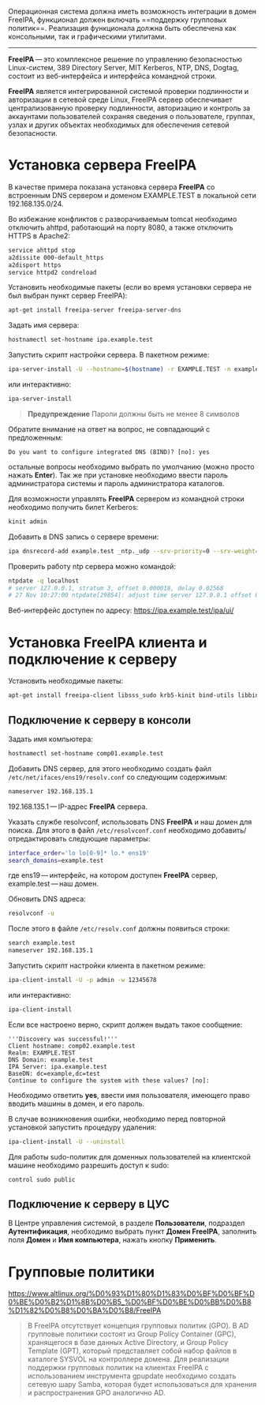 Операционная система должна иметь возможность интеграции в домен FreeIPA, функционал должен включать ==поддержку групповых политик==. Реализация функционала должна быть обеспечена как консольными, так и графическими утилитами. 

___

**FreeIPA** — это комплексное решение по управлению безопасностью Linux-систем, 389 Directory Server, MIT Kerberos, NTP, DNS, Dogtag, состоит из веб-интерфейса и интерфейса командной строки.

**FreeIPA** является интегрированной системой проверки подлинности и авторизации в сетевой среде Linux, FreeIPA сервер обеспечивает централизованную проверку подлинности, авторизацию и контроль за аккаунтами пользователей сохраняя сведения о пользователе, группах, узлах и других объектах необходимых для обеспечения сетевой безопасности.

# ⁠Установка сервера **FreeIPA**

В качестве примера показана установка сервера **FreeIPA** со встроенным DNS сервером и доменом EXAMPLE.TEST в локальной сети 192.168.135.0/24.

Во избежание конфликтов с разворачиваемым tomcat необходимо отключить ahttpd, работающий на порту 8080, а также отключить HTTPS в Apache2:

```bash
service ahttpd stop
a2dissite 000-default_https
a2disport https
service httpd2 condreload
```

Установить необходимые пакеты (если во время установки сервера не был выбран пункт сервер FreeIPA):

```bash
apt-get install freeipa-server freeipa-server-dns
```

Задать имя сервера:

```bash
hostnamectl set-hostname ipa.example.test
```

Запустить скрипт настройки сервера. В пакетном режиме:

```bash
ipa-server-install -U --hostname=$(hostname) -r EXAMPLE.TEST -n example.test -p 12345678 -a 12345678 --setup-dns --no-forwarders --no-reverse
```

или интерактивно:

```bash
ipa-server-install
```

>**Предупреждение**
   Пароли должны быть не менее 8 символов

Обратите внимание на ответ на вопрос, не совпадающий с предложенным:

```
Do you want to configure integrated DNS (BIND)? [no]: yes
```

остальные вопросы необходимо выбрать по умолчанию (можно просто нажать **Enter**). Так же при установке необходимо ввести пароль администратора системы и пароль администратора каталогов.

Для возможности управлять **FreeIPA** сервером из командной строки необходимо получить билет Kerberos:

```bash
kinit admin
```

Добавить в DNS запись о сервере времени:

```bash
ipa dnsrecord-add example.test _ntp._udp --srv-priority=0 --srv-weight=100 --srv-port=123 --srv-target=ipa.example.test.
```

Проверить работу ntp сервера можно командой:

```bash
ntpdate -q localhost
# server 127.0.0.1, stratum 3, offset 0.000018, delay 0.02568
# 27 Nov 10:27:00 ntpdate[29854]: adjust time server 127.0.0.1 offset 0.000018 sec
```

Веб-интерфейс доступен по адресу:
https://ipa.example.test/ipa/ui/

# Установка **FreeIPA** клиента и подключение к серверу

Установить необходимые пакеты:

```bash
apt-get install freeipa-client libsss_sudo krb5-kinit bind-utils libbind zip
```

## Подключение к серверу в консоли

Задать имя компьютера:

```bash
hostnamectl set-hostname comp01.example.test
```

Добавить DNS сервер, для этого необходимо создать файл `/etc/net/ifaces/ens19/resolv.conf` со следующим содержимым:

```bash
nameserver 192.168.135.1
```

192.168.135.1 — IP-адрес **FreeIPA** сервера.

Указать службе resolvconf, использовать DNS **FreeIPA** и наш домен для поиска. Для этого в файл `/etc/resolvconf.conf` необходимо добавить/отредактировать следующие параметры:

```bash
interface_order='lo lo[0-9]* lo.* ens19'
search_domains=example.test
```

где ens19 — интерфейс, на котором доступен **FreeIPA** сервер, example.test — наш домен.

Обновить DNS адреса:

```bash
resolvconf -u
```

После этого в файле `/etc/resolv.conf` должны появиться строки:

```bash
search example.test
nameserver 192.168.135.1
```

Запустить скрипт настройки клиента в пакетном режиме:

```bash
ipa-client-install -U -p admin -w 12345678
```

или интерактивно:

```bash
ipa-client-install
```

Если все настроено верно, скрипт должен выдать такое сообщение:

```
'''Discovery was successful!'''
Client hostname: comp02.example.test
Realm: EXAMPLE.TEST
DNS Domain: example.test
IPA Server: ipa.example.test
BaseDN: dc=example,dc=test
Continue to configure the system with these values? [no]:
```

Необходимо ответить **yes**, ввести имя пользователя, имеющего право вводить машины в домен, и его пароль.

В случае возникновения ошибки, необходимо перед повторной установкой запустить процедуру удаления:

```bash
ipa-client-install -U --uninstall
```

Для работы sudo-политик для доменных пользователей на клиентской машине необходимо разрешить доступ к sudo:

```bash
control sudo public
```

## Подключение к серверу в ЦУС

В Центре управления системой, в разделе **Пользователи**, подраздел **Аутентификация**, необходимо выбрать пункт **Домен FreeIPA**, заполнить поля **Домен** и **Имя компьютера**, нажать кнопку **Применить**.


# Групповые политики

https://www.altlinux.org/%D0%93%D1%80%D1%83%D0%BF%D0%BF%D0%BE%D0%B2%D1%8B%D0%B5_%D0%BF%D0%BE%D0%BB%D0%B8%D1%82%D0%B8%D0%BA%D0%B8/FreeIPA
> В FreeIPA отсутствует концепция групповых политик (GPO). В AD групповые политики состоят из Group Policy Container (GPC), хранящегося в базе данных Active Directory, и Group Policy Template (GPT), который представляет собой набор файлов в каталоге SYSVOL на контроллере домена. Для реализации поддержки групповых политик на клиентах FreeIPA с использованием инструмента gpupdate необходимо создать сетевую шару Samba, которая будет использоваться для хранения и распространения GPO аналогично AD.